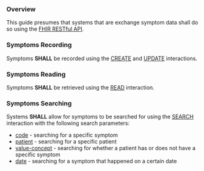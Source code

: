### Overview

This guide presumes that systems that are exchange symptom data shall do so using the [FHIR RESTful API]({{site.data.fhir.path}}http.html).

### Symptoms Recording

Symptoms **SHALL** be recorded using the [CREATE]({{site.data.fhir.path}}http.html#create) and [UPDATE]({{site.data.fhir.path}}http.html#update) interactions.

### Symptoms Reading

Symptoms **SHALL** be retrieved using the [READ]({{site.data.fhir.path}}http.html#read) interaction.

### Symptoms Searching

Systems **SHALL** allow for symptoms to be searched for using the [SEARCH]({{site.data.fhir.path}}http.html#search) interaction with the following search parameters:

* [code]({{site.data.fhir.path}}observation.html#search) - searching for a specific symptom
* [patient]({{site.data.fhir.path}}observation.html#search) - searching for a specific patient
* [value-concept]({{site.data.fhir.path}}observation.html#search) - searching for whether a patient has or does not have a specific symptom
* [date]({{site.data.fhir.path}}observation.html#search) - searching for a symptom that happened on a certain date
